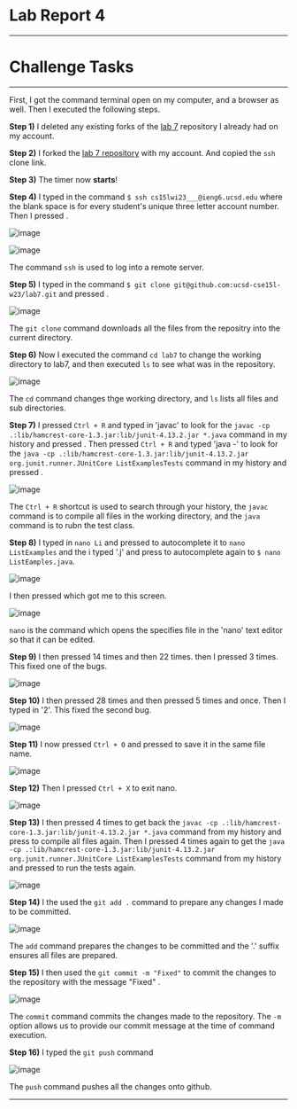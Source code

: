 # Lab Report 4
***
# Challenge Tasks
***
First, I got the command terminal open on my computer, and a browser as well. Then I executed the following steps.

**Step 1)** I deleted any existing forks of the [lab 7](https://github.com/ucsd-cse15l-w23/lab7) repository I already had on my account.

**Step 2)** I forked the [lab 7 repository](https://github.com/ucsd-cse15l-w23/lab7) with my account. And copied the `ssh` clone link.

**Step 3)** The timer now **starts**!

**Step 4)** I typed in the command `$ ssh cs15lwi23___@ieng6.ucsd.edu` where the blank space is for every student's unique three letter account number. Then I pressed <Enter>.

![image](https://user-images.githubusercontent.com/122562955/221531985-6bf070c7-b0b7-462d-aef4-a4724f80a287.png)

![image](https://user-images.githubusercontent.com/122562955/221531895-38bde6ae-6bc4-48d3-bada-f8831fba99e4.png)

The command `ssh` is used to log into a remote server.

**Step 5)** I typed in the command `$ git clone git@github.com:ucsd-cse15l-w23/lab7.git` and pressed <Enter>.

![image](https://user-images.githubusercontent.com/122562955/221543038-dcf2ebd2-8cfb-4eeb-a88d-d9ef1bac89c9.png)

The `git clone` command downloads all the files from the repositry into the current directory.

**Step 6)** Now I executed the command `cd lab7` to change the working directory to lab7, and then executed `ls` to see what was in the repository.

![image](https://user-images.githubusercontent.com/122562955/221533147-04372c34-d0cd-476f-8e9e-79d30904b739.png)

The `cd` command changes thge working directory, and `ls` lists all files and sub directories.

**Step 7)** I pressed `Ctrl + R` and typed in 'javac' to look for the `javac -cp .:lib/hamcrest-core-1.3.jar:lib/junit-4.13.2.jar *.java` command in my history and pressed <Enter>.
            Then pressed `Ctrl + R` and typed 'java -' to look for the `java -cp .:lib/hamcrest-core-1.3.jar:lib/junit-4.13.2.jar org.junit.runner.JUnitCore ListExamplesTests` command in my history and pressed <Enter>.

![image](https://user-images.githubusercontent.com/122562955/221535487-dbd2e936-ca95-40ef-ab1c-1ac68c216b0a.png)

The `Ctrl + R` shortcut is used to search through your history, the `javac` command is to compile all files in the working directory, and the `java` command is to rubn the test class.

**Step 8)** I typed in `nano Li` and pressed <Tab> to autocomplete it to `nano ListExamples` and the i typed '.j' and press <Tab> to autocomplete again to `$ nano ListEamples.java`.
           
![image](https://user-images.githubusercontent.com/122562955/221538817-1ba64189-74c5-43ec-8058-4cd3cd4ee845.png)
            
I then pressed <Enter> which got me to this screen.

![image](https://user-images.githubusercontent.com/122562955/221536662-1ef8c51e-2c6c-4a46-9257-dc232c26930f.png)
            
`nano` is the command which opens the specifies file in the 'nano' text editor so that it can be edited.
 
**Step 9)** I then pressed <down> 14 times and then <right> 22 times. then I pressed <backspace> 3 times. This fixed one of the bugs.
            
![image](https://user-images.githubusercontent.com/122562955/221537979-a584895c-e824-4662-8893-be3a799fab66.png)
            
**Step 10)** I then pressed <down> 28 times and then pressed <left> 5 times and <backspace> once. Then I typed in '2'. This fixed the second bug.
            
![image](https://user-images.githubusercontent.com/122562955/221540486-cc74ac99-8f27-41bb-9376-c4e4d7aa3415.png)

 **Step 11)** I now pressed `Ctrl + O` and pressed <Enter> to save it in the same file name.
      
 ![image](https://user-images.githubusercontent.com/122562955/221538366-7175bb1b-2ebc-4389-a761-8bb405a57f85.png)

  **Step 12)** Then I pressed `Ctrl + X` to exit nano.
            
  ![image](https://user-images.githubusercontent.com/122562955/221538965-26193d2f-c22b-4cf9-b93b-72ebca5038d2.png)

  **Step 13)** I then pressed <up> 4 times to get back the `javac -cp .:lib/hamcrest-core-1.3.jar:lib/junit-4.13.2.jar *.java` command from my history and press <Enter> to compile all files again.
            Then I pressed <up> 4 times again to get the `java -cp .:lib/hamcrest-core-1.3.jar:lib/junit-4.13.2.jar org.junit.runner.JUnitCore ListExamplesTests` command from my history and pressed <Enter> to run the tests again.
            
![image](https://user-images.githubusercontent.com/122562955/221540596-9e90efe8-81ec-494b-a910-345817ba7e26.png)

**Step 14)** I the used the `git add .` command to prepare any changes I made to be committed.

![image](https://user-images.githubusercontent.com/122562955/221541138-b090c7f1-d8f1-402f-9d20-1c85de671eb5.png)
            
The `add` command prepares the changes to be committed and the '.' suffix ensures all files are prepared.
            
**Step 15)** I then used the `git commit -m "Fixed"` to commit the changes to the repository with the message "Fixed" .
            
![image](https://user-images.githubusercontent.com/122562955/221541464-46013cd3-c100-4291-b1eb-d6ac4f5ede82.png)
            
The `commit` command commits the changes made to the repository. The `-m` option allows us to provide our commit message at the time of command execution.

**Step 16)** I typed the `git push` command
            
![image](https://user-images.githubusercontent.com/122562955/221543332-5fc5e0b6-571b-43f1-8fed-73cb1e99d298.png)
            
The `push` command pushes all the changes onto github.
            
***
